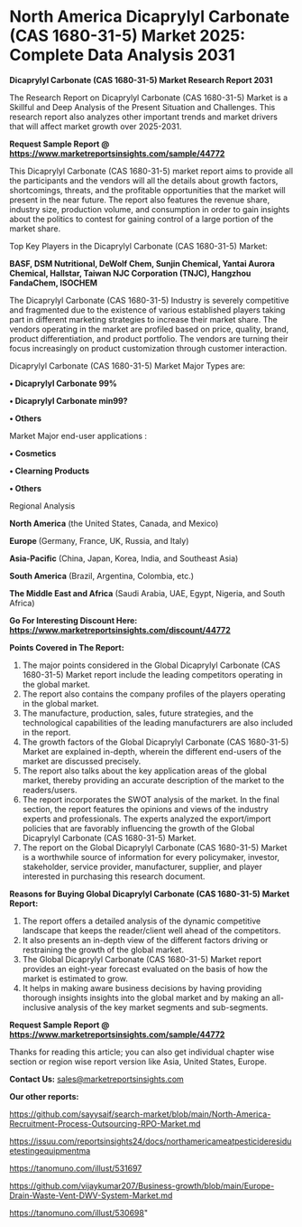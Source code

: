 # North America Dicaprylyl Carbonate (CAS 1680-31-5) Market 2025: Complete Data Analysis 2031

<strong>Dicaprylyl Carbonate (CAS 1680-31-5) Market Research Report 2031</strong>

The Research Report on Dicaprylyl Carbonate (CAS 1680-31-5) Market is a Skillful and Deep Analysis of the Present Situation and Challenges. This research report also analyzes other important trends and market drivers that will affect market growth over 2025-2031.

<strong>Request Sample Report @ <a href=https://www.marketreportsinsights.com/sample/44772>https://www.marketreportsinsights.com/sample/44772</a></strong>

This Dicaprylyl Carbonate (CAS 1680-31-5) market report aims to provide all the participants and the vendors will all the details about growth factors, shortcomings, threats, and the profitable opportunities that the market will present in the near future. The report also features the revenue share, industry size, production volume, and consumption in order to gain insights about the politics to contest for gaining control of a large portion of the market share.

Top Key Players in the Dicaprylyl Carbonate (CAS 1680-31-5) Market:

<strong>BASF, DSM Nutritional, DeWolf Chem, Sunjin Chemical, Yantai Aurora Chemical, Hallstar, Taiwan NJC Corporation (TNJC), Hangzhou FandaChem, ISOCHEM</strong>

The Dicaprylyl Carbonate (CAS 1680-31-5) Industry is severely competitive and fragmented due to the existence of various established players taking part in different marketing strategies to increase their market share. The vendors operating in the market are profiled based on price, quality, brand, product differentiation, and product portfolio. The vendors are turning their focus increasingly on product customization through customer interaction.

Dicaprylyl Carbonate (CAS 1680-31-5) Market Major Types are:

<strong>•  Dicaprylyl Carbonate 99%

•  Dicaprylyl Carbonate min99?

•  Others</strong>

Market Major end-user applications :

<strong>•  Cosmetics

•  Clearning Products

•  Others</strong>

Regional Analysis

</u><strong><b>North America</b></strong> (the United States, Canada, and Mexico)

<strong><b>Europe </b></strong>(Germany, France, UK, Russia, and Italy)

<strong><b>Asia-Pacific</b></strong> (China, Japan, Korea, India, and Southeast Asia)

<strong><b>South America</b></strong> (Brazil, Argentina, Colombia, etc.)

<strong><b>The Middle East and Africa</b></strong> (Saudi Arabia, UAE, Egypt, Nigeria, and South Africa)

<strong>Go For Interesting Discount Here: <a href=https://www.marketreportsinsights.com/discount/44772>https://www.marketreportsinsights.com/discount/44772</a></strong>

<strong>Points Covered in The Report:</strong>
<ol>
  <li>The major points considered in the Global Dicaprylyl Carbonate (CAS 1680-31-5) Market report include the leading competitors operating in the global market.</li>
  <li>The report also contains the company profiles of the players operating in the global market.</li>
  <li>The manufacture, production, sales, future strategies, and the technological capabilities of the leading manufacturers are also included in the report.</li>
  <li>The growth factors of the Global Dicaprylyl Carbonate (CAS 1680-31-5) Market are explained in-depth, wherein the different end-users of the market are discussed precisely.</li>
  <li>The report also talks about the key application areas of the global market, thereby providing an accurate description of the market to the readers/users.</li>
  <li>The report incorporates the SWOT analysis of the market. In the final section, the report features the opinions and views of the industry experts and professionals. The experts analyzed the export/import policies that are favorably influencing the growth of the Global Dicaprylyl Carbonate (CAS 1680-31-5) Market.</li>
  <li>The report on the Global Dicaprylyl Carbonate (CAS 1680-31-5) Market is a worthwhile source of information for every policymaker, investor, stakeholder, service provider, manufacturer, supplier, and player interested in purchasing this research document.</li>
</ol>
<strong>Reasons for Buying Global Dicaprylyl Carbonate (CAS 1680-31-5) Market Report:</strong>

<ol>
  <li>The report offers a detailed analysis of the dynamic competitive landscape that keeps the reader/client well ahead of the competitors.</li>
  <li>It also presents an in-depth view of the different factors driving or restraining the growth of the global market.</li>
  <li>The Global Dicaprylyl Carbonate (CAS 1680-31-5) Market report provides an eight-year forecast evaluated on the basis of how the market is estimated to grow.</li>
  <li>It helps in making aware business decisions by having providing thorough insights insights into the global market and by making an all-inclusive analysis of the key market segments and sub-segments.</li>
</ol>
<strong>Request Sample Report @ <a href=https://www.marketreportsinsights.com/sample/44772>https://www.marketreportsinsights.com/sample/44772</a></strong>


Thanks for reading this article; you can also get individual chapter wise section or region wise report version like Asia, United States, Europe.

<strong>Contact Us:</strong>
sales@marketreportsinsights.com

<strong>Our other reports:</strong>

<a href=https://github.com/sayysaif/search-market/blob/main/North-America-Recruitment-Process-Outsourcing-RPO-Market.md>https://github.com/sayysaif/search-market/blob/main/North-America-Recruitment-Process-Outsourcing-RPO-Market.md</a>

<a href=https://issuu.com/reportsinsights24/docs/northamericameatpesticideresiduetestingequipmentma>https://issuu.com/reportsinsights24/docs/northamericameatpesticideresiduetestingequipmentma</a>

<a href=https://tanomuno.com/illust/531697>https://tanomuno.com/illust/531697</a>

<a href=https://github.com/vijaykumar207/Business-growth/blob/main/Europe-Drain-Waste-Vent-DWV-System-Market.md>https://github.com/vijaykumar207/Business-growth/blob/main/Europe-Drain-Waste-Vent-DWV-System-Market.md</a>

<a href=https://tanomuno.com/illust/530698>https://tanomuno.com/illust/530698</a>"
